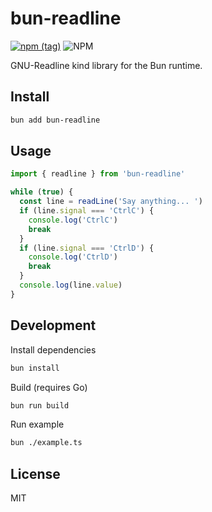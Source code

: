 # bun-readline

[![npm (tag)](https://img.shields.io/npm/v/bun-readline?style=flat&colorA=000000&colorB=000000)](https://www.npmjs.com/package/bun-readline) ![NPM](https://img.shields.io/npm/l/bun-readline?style=flat&colorA=000000&colorB=000000)

GNU-Readline kind library for the Bun runtime.

## Install

```bash
bun add bun-readline
```

## Usage

```ts
import { readline } from 'bun-readline'

while (true) {
  const line = readLine('Say anything... ')
  if (line.signal === 'CtrlC') {
    console.log('CtrlC')
    break
  }
  if (line.signal === 'CtrlD') {
    console.log('CtrlD')
    break
  }
  console.log(line.value)
}
```

## Development

Install dependencies

```bash
bun install
```

Build (requires Go)

```bash
bun run build
```

Run example

```bash
bun ./example.ts
```

## License

MIT
